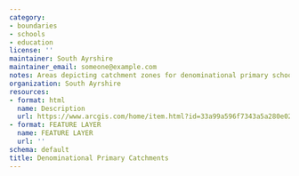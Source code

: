 ```yaml
---
category:
- boundaries
- schools
- education
license: ''
maintainer: South Ayrshire
maintainer_email: someone@example.com
notes: Areas depicting catchment zones for denominational primary schools
organization: South Ayrshire
resources:
- format: html
  name: Description
  url: https://www.arcgis.com/home/item.html?id=33a99a596f7343a5a280e029d72cb70a
- format: FEATURE LAYER
  name: FEATURE LAYER
  url: ''
schema: default
title: Denominational Primary Catchments
---
```

